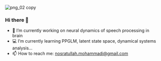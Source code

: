 ![png_02 copy](https://user-images.githubusercontent.com/13776994/121647998-4245fa00-caac-11eb-8dc0-6254ae15e4bd.png)

### Hi there 👋

- 🧠 I’m currently working on neural dynamics of speech processing in brain
- 💻 I’m currently learning PPGLM, latent state space, dynamical systems analysis...
- 📫 How to reach me: nosratullah.mohammadi@gmail.com
